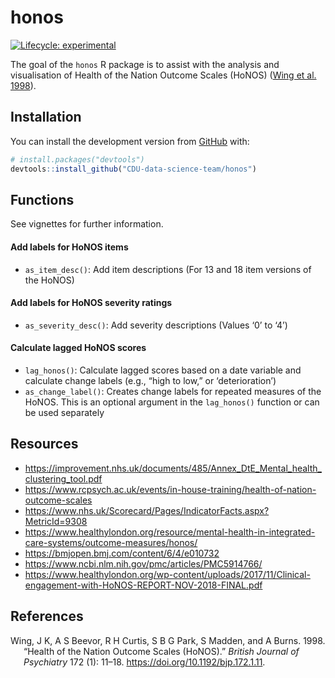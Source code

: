 
<!-- README.md is generated from README.Rmd. Please edit that file -->

# honos

<!-- badges: start -->

[![Lifecycle:
experimental](https://img.shields.io/badge/lifecycle-experimental-orange.svg)](https://www.tidyverse.org/lifecycle/#experimental)

<!-- badges: end -->

The goal of the `honos` R package is to assist with the analysis and
visualisation of Health of the Nation Outcome Scales (HoNOS) ([Wing et
al. 1998](#ref-Wing1998)).

## Installation

You can install the development version from
[GitHub](https://github.com/) with:

``` r
# install.packages("devtools")
devtools::install_github("CDU-data-science-team/honos")
```

## Functions

See vignettes for further information.

#### Add labels for HoNOS items

-   `as_item_desc()`: Add item descriptions (For 13 and 18 item versions
    of the HoNOS)

#### Add labels for HoNOS severity ratings

-   `as_severity_desc()`: Add severity descriptions (Values ‘0’ to ‘4’)

#### Calculate lagged HoNOS scores

-   `lag_honos()`: Calculate lagged scores based on a date variable and
    calculate change labels (e.g., “high to low,” or ‘deterioration’)
-   `as_change_label()`: Creates change labels for repeated measures of
    the HoNOS. This is an optional argument in the `lag_honos()`
    function or can be used separately

## Resources

-   <https://improvement.nhs.uk/documents/485/Annex_DtE_Mental_health_clustering_tool.pdf>
-   <https://www.rcpsych.ac.uk/events/in-house-training/health-of-nation-outcome-scales>
-   <https://www.nhs.uk/Scorecard/Pages/IndicatorFacts.aspx?MetricId=9308>
-   <https://www.healthylondon.org/resource/mental-health-in-integrated-care-systems/outcome-measures/honos/>
-   <https://bmjopen.bmj.com/content/6/4/e010732>
-   <https://www.ncbi.nlm.nih.gov/pmc/articles/PMC5914766/>
-   <https://www.healthylondon.org/wp-content/uploads/2017/11/Clinical-engagement-with-HoNOS-REPORT-NOV-2018-FINAL.pdf>

## References

<div id="refs" class="references csl-bib-body hanging-indent">

<div id="ref-Wing1998" class="csl-entry">

Wing, J K, A S Beevor, R H Curtis, S B G Park, S Madden, and A Burns.
1998. “Health of the Nation Outcome Scales (HoNOS).” *British Journal of
Psychiatry* 172 (1): 11–18. <https://doi.org/10.1192/bjp.172.1.11>.

</div>

</div>
